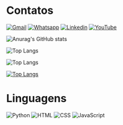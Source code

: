 # Contatos

[![Gmail](https://img.shields.io/badge/Gmail-D14836?style=for-the-badge&logo=gmail&logoColor=white)](mailto:agnes.analista@gmail.com?subject=&body=)
[![Whatsapp](https://img.shields.io/badge/WhatsApp-25D366?style=for-the-badge&logo=whatsapp&logoColor=white)](https://wa.me/5534984146101)
[![Linkedin](https://img.shields.io/badge/LinkedIn-0077B5?style=for-the-badge&logo=linkedin&logoColor=white)](www.linkedin.com/in/agnes-analista)
[![YouTube](https://img.shields.io/badge/YouTube-FF0000?style=for-the-badge&logo=youtube&logoColor=white)](https://www.youtube.com/@Ei.Programei)


![Anurag's GitHub stats](https://github-readme-stats.vercel.app/api?username=Agnes-Dev&hide=contribs,prs)

![Top Langs](https://github-readme-stats.vercel.app/api/top-langs/?username=Agnes-Dev&hide_progress=true)

![Top Langs](https://github-readme-stats.vercel.app/api/top-langs/?username=Agnes-Dev&layout=compact)

[![Top Langs](https://github-readme-stats.vercel.app/api/top-langs/?username=Agnes-Dev&layout=donut)](https://github.com/anuraghazra/github-readme-stats)

# Linguagens

<div>
    <img alt="Python" src="https://img.shields.io/badge/Python-3776AB?style=for-the-badge&logo=python&logoColor=white">
    <img alt="HTML" src="https://img.shields.io/badge/HTML5-E34F26?style=for-the-badge&logo=html5&logoColor=white">
    <img alt="CSS" src="https://img.shields.io/badge/CSS-239120?&style=for-the-badge&logo=css3&logoColor=white">
    <img alt="JavaScript" src="https://img.shields.io/badge/JavaScript-F7DF1E?style=for-the-badge&logo=javascript&logoColor=black">
</div>
